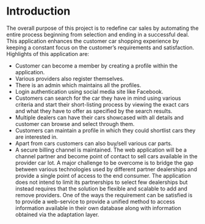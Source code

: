 # Introduction
The overall purpose of this project is to redefine car sales by automating the entire process beginning from selection and ending in a successful deal. This application enhances the customer car shopping experience by keeping a constant focus on the customer’s requirements and satisfaction.
Highlights of this application are:
* Customer can become a member by creating a profile within the application.
* Various providers also register themselves.
* There is an admin which maintains all the profiles.
* Login authentication using social media site like Facebook.
* Customers can search for the car they have in mind using various criteria and start their short-listing process by viewing the exact cars and what they have to offer as specified by the search results.
*  Multiple dealers can have their cars showcased with all details and customer can browse and select through them.
*  Customers can maintain a profile in which they could shortlist cars they are interested in.
*  Apart from cars customers can also buy/sell various car parts.
*  A secure billing channel is maintained.
The web application will be a channel partner and become point of contact to sell cars available in the provider car lot. A major challenge to be overcome is to bridge the gap between various technologies used by different partner dealerships and provide a single point of access to the end consumer.
The application does not intend to limit its partnerships to select few dealerships but instead requires that the solution be flexible and scalable to add and remove providers. One of the ways the requirement can be satisfied is to provide a web-service to provide a unified method to access information available in their own database along with information obtained via the adaptation layer.


